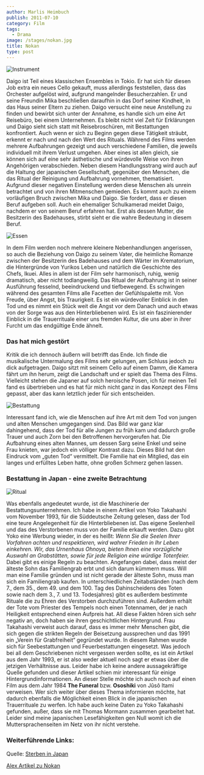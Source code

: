 ```yaml
---
author: Marlis Heimbuch
publish: 2011-07-10
category: Film
tags:
  - Drama
image: /stages/nokan.jpg
title: Nokan
type: post
---
```


![Instrument](~@assets/nokan/instrument.jpg)

Daigo ist Teil eines klassischen Ensembles in Tokio. Er hat sich für diesen Job extra ein neues Cello gekauft, muss allerdings feststellen, dass das Orchester aufgelöst wird, aufgrund mangelnder Besucherzahlen. Er und seine Freundin Mika beschließen daraufhin in das Dorf seiner Kindheit, in das Haus seiner Eltern zu ziehen. Daigo versucht eine neue Anstellung zu finden und bewirbt sich unter der Annahme, es handle sich um eine Art Reisebüro, bei einem Unternehmen. Es bleibt nicht viel Zeit für Erklärungen und Daigo sieht sich statt mit Reisebroschüren, mit Bestattungen konfrontiert. Auch wenn er sich zu Beginn gegen diese Tätigkeit sträubt, erkennt er nach und nach den Wert des Rituals. Während des Films werden mehrere Aufbahrungen gezeigt und auch verschiedene Familien, die jeweils individuell mit ihrem Verlust umgehen. Aber eines ist allen gleich, sie können sich auf eine sehr ästhetische und würdevolle Weise von ihren Angehörigen verabschieden. Neben diesem Handlungsstrang wird auch auf die Haltung der japanischen Gesellschaft, gegenüber den Menschen, die das Ritual der Reinigung und Aufbahrung vornehmen, thematisiert. Aufgrund dieser negativen Einstellung werden diese Menschen als unrein betrachtet und von ihren Mitmenschen gemieden. Es kommt auch zu einem vorläufigen Bruch zwischen Mika und Daigo. Sie fordert, dass er diesen Beruf aufgeben soll. Auch ein ehemaliger Schulkamerad meidet Daigo, nachdem er von seinem Beruf erfahren hat. Erst als dessen Mutter, die Besitzerin des Badehauses, stirbt sieht er die wahre Bedeutung in diesem Beruf.

![Essen](~@assets/nokan/essen.jpg)

In dem Film werden noch mehrere kleinere Nebenhandlungen angerissen, so auch die Beziehung von Daigo zu seinem Vater, die heimliche Romanze zwischen der Besitzerin des Badehauses und dem Wärter im Krematorium, die Hintergründe von Yurikos Leben und natürlich die Geschichte des Chefs, Ikuei.  Alles in allem ist der Film sehr harmonisch, ruhig, wenig dramatisch, aber nicht todlangweilig. Das Ritual der Aufbahrung ist in seiner Ausführung fesselnd, beeindruckend und tiefbewegend. Es schwingen während des gesamten Films alle Facetten der Gefühlspalette mit. Von Freude, über Angst, bis Traurigkeit. Es ist ein würdevoller Einblick in den Tod und es nimmt ein Stück weit die Angst vor dem Danach und auch etwas von der Sorge was aus den Hinterbliebenen wird. Es ist ein faszinierender Einblick in die Trauerrituale einer uns fremden Kultur, die uns aber in ihrer Furcht um das endgültige Ende ähnelt.

### Das hat mich gestört

Kritik die ich dennoch äußern will betrifft das Ende. Ich finde die musikalische Untermalung des Films sehr gelungen, am Schluss jedoch zu dick aufgetragen. Daigo sitzt mit seinem Cello auf einem Damm, die Kamera fährt um ihn herum, zeigt die Landschaft und er spielt das Thema des Films. Vielleicht stehen die Japaner auf solch heroische Posen, ich für meinen Teil fand es übertrieben und es hat für mich nicht ganz in das Konzept des Films gepasst, aber das kann letztlich jeder für sich entscheiden.

![Bestattung](~@assets/nokan/bestattung.jpg)

Interessant fand ich, wie die Menschen auf ihre Art mit dem Tod von jungen und alten Menschen umgegangen sind. Das Bild war ganz klar dahingehend, dass der Tod für alle Jungen zu früh kam und dadurch große Trauer und auch Zorn bei den Betroffenen hervorgerufen hat. Die Aufbahrung eines alten Mannes, um dessen Sarg seine Enkel und seine Frau knieten, war jedoch ein völliger Kontrast dazu. Dieses Bild hat den Eindruck vom „guten Tod“ vermittelt. Die Familie hat ein Mitglied, das ein langes und erfülltes Leben hatte, ohne großen Schmerz gehen lassen.

### Bestattung in Japan - eine zweite Betrachtung

![Ritual](~@assets/nokan/ritual.jpg)

Was ebenfalls angedeutet wurde, ist die Maschinerie der Bestattungsunternehmen. Ich habe in einem Artikel von Yoko Takahashi vom November 1993, für die Süddeutsche Zeitung gelesen, dass der Tod eine teure Angelegenheit für die Hinterbliebenen ist. Das eigene Seelenheil und das des Verstorbenen muss von der Familie erkauft werden. Dazu gibt Yoko eine Werbung wieder, in der es heißt: _Wenn Sie die Seelen Ihrer Vorfahren achten und respektieren, wird wahrer Frieden in Ihr Leben einkehren. Wir, das Urnenhaus Ohnoya, bieten Ihnen eine vorzügliche Auswahl an Grabstätten, sowie für jede Religion eine würdige Totenfeier._ Dabei gibt es einige Regeln zu beachten. Angefangen dabei, dass meist der älteste Sohn das Familiengrab erbt und sich darum kümmern muss. Will man eine Familie gründen und ist nicht gerade der älteste Sohn, muss man sich ein Familiengrab kaufen. In unterschiedlichen Zeitabständen (nach dem 7., dem 35., dem 49. und dem 100. Tag des Dahinscheidens des Toten sowie nach dem 3., 7. und 13. Todesjahres) gibt es außerdem bestimmte Rituale die zu Ehren des Verstorben durchzuführen sind. Außerdem erhält der Tote vom Priester des Tempels noch einen Totennamen, der je nach Heiligkeit entsprechend einen Aufpreis hat. All diese Fakten hören sich sehr negativ an, doch haben sie ihren geschichtlichen Hintergrund. Frau Takahashi verweist auch darauf, dass es immer mehr Menschen gibt, die sich gegen die strikten Regeln der Beisetzung aussprechen und das 1991 ein „Verein für Grabfreiheit“ gegründet wurde. In diesem Rahmen wurde sich für Seebestattungen und Feuerbestattungen eingesetzt. Was jedoch bei all dem Geschriebenen nicht vergessen werden sollte, es ist ein Artikel aus dem Jahr 1993, er ist also weder aktuell noch sagt er etwas über die jetzigen Verhältnisse aus. Leider habe ich keine andere aussagekräftige Quelle gefunden und dieser Artikel schien mir interessant für einige Hintergrundinformationen. An dieser Stelle möchte ich auch noch auf einen Film aus dem Jahr 1984 __The Funeral__ bzw. __Ososhiki__ von Jûsô Itami verweisen. Wer sich weiter über dieses Thema informieren möchte, hat dadurch ebenfalls die Möglichkeit einen Blick in die japanischen Trauerrituale  zu werfen. Ich habe auch keine Daten zu Yoko Takahashi gefunden, außer, dass sie mit Thomas Mormann zusammen gearbeitet hat. Leider sind meine japanischen Lesefähigkeiten gen Null womit ich die Muttersprachenseiten im Netz von ihr nicht verstehe.

### Weiterführende Links:
Quelle: [Sterben in Japan](http://www.geocities.jp/takahashi_mormann/Articles/sterbeninjapan.html)

[Alex Artikel zu Nokan](/posts/nokan-alex.html)
